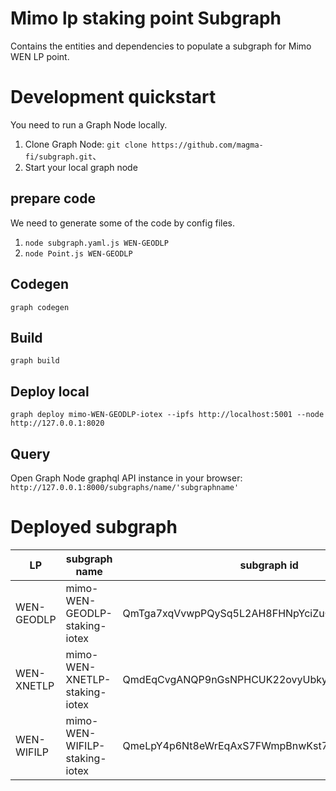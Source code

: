 # Mimo lp staking point Subgraph

Contains the entities and dependencies to populate a subgraph for Mimo WEN LP point.


# Development quickstart
You need to run a Graph Node locally.

1. Clone Graph Node: `git clone https://github.com/magma-fi/subgraph.git`、
2. Start your local graph node

## prepare code
We need to generate some of the code by config files.

1. `node subgraph.yaml.js WEN-GEODLP`
2. `node Point.js WEN-GEODLP`

## Codegen
`
graph codegen
`

## Build
`
graph build
`

## Deploy local
`
graph deploy mimo-WEN-GEODLP-iotex --ipfs http://localhost:5001 --node http://127.0.0.1:8020
`

## Query
Open Graph Node graphql API instance in your browser: `http://127.0.0.1:8000/subgraphs/name/'subgraphname'`


# Deployed subgraph
| LP      | subgraph name | subgraph id |
| ----------- | ----------- | ----------- |
| WEN-GEODLP  | mimo-WEN-GEODLP-staking-iotex | QmTga7xqVvwpPQySq5L2AH8FHNpYciZuQLKoMxsk4DXbQ9 |
| WEN-XNETLP  | mimo-WEN-XNETLP-staking-iotex | QmdEqCvgANQP9nGsNPHCUK22ovyUbkyWLt1rTpLhiYLJzZ |
| WEN-WIFILP  | mimo-WEN-WIFILP-staking-iotex | QmeLpY4p6Nt8eWrEqAxS7FWmpBnwKst7pKzKo9tBURz9yv |
